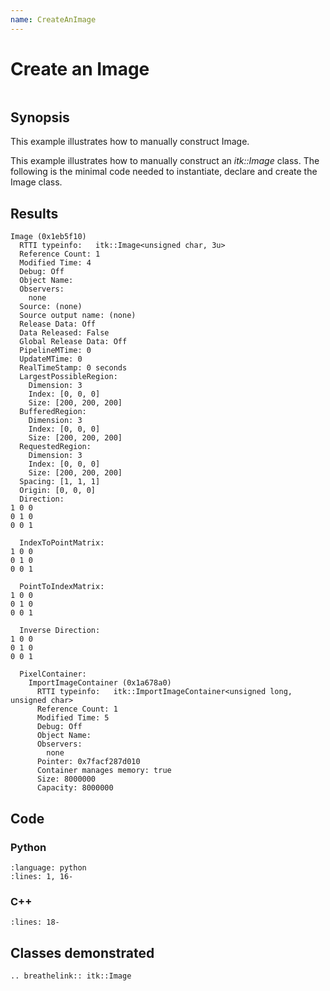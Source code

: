 ```yaml
---
name: CreateAnImage
---
```


# Create an Image

```{index} single: Image single: instantiate
```

## Synopsis

This example illustrates how to manually construct Image.

This example illustrates how to manually construct an *itk::Image*
class. The following is the minimal code needed to instantiate, declare
and create the Image class.

## Results

```
Image (0x1eb5f10)
  RTTI typeinfo:   itk::Image<unsigned char, 3u>
  Reference Count: 1
  Modified Time: 4
  Debug: Off
  Object Name:
  Observers:
    none
  Source: (none)
  Source output name: (none)
  Release Data: Off
  Data Released: False
  Global Release Data: Off
  PipelineMTime: 0
  UpdateMTime: 0
  RealTimeStamp: 0 seconds
  LargestPossibleRegion:
    Dimension: 3
    Index: [0, 0, 0]
    Size: [200, 200, 200]
  BufferedRegion:
    Dimension: 3
    Index: [0, 0, 0]
    Size: [200, 200, 200]
  RequestedRegion:
    Dimension: 3
    Index: [0, 0, 0]
    Size: [200, 200, 200]
  Spacing: [1, 1, 1]
  Origin: [0, 0, 0]
  Direction:
1 0 0
0 1 0
0 0 1

  IndexToPointMatrix:
1 0 0
0 1 0
0 0 1

  PointToIndexMatrix:
1 0 0
0 1 0
0 0 1

  Inverse Direction:
1 0 0
0 1 0
0 0 1

  PixelContainer:
    ImportImageContainer (0x1a678a0)
      RTTI typeinfo:   itk::ImportImageContainer<unsigned long, unsigned char>
      Reference Count: 1
      Modified Time: 5
      Debug: Off
      Object Name:
      Observers:
        none
      Pointer: 0x7facf287d010
      Container manages memory: true
      Size: 8000000
      Capacity: 8000000
```

## Code

### Python

```{literalinclude} Code.py
:language: python
:lines: 1, 16-
```

### C++

```{literalinclude} Code.cxx
:lines: 18-
```

## Classes demonstrated

```{eval-rst}
.. breathelink:: itk::Image
```
